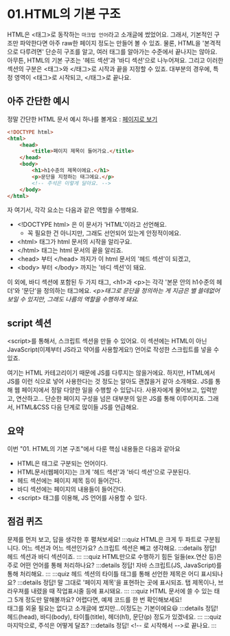 # 01.HTML의 기본 구조
HTML은 \<태그>로 동작하는 `마크업 언어`라고 소개글에 썼었어요. 그래서, 기본적인 구조만 파악한다면 아주 raw한 페이지 정도는 만들어 볼 수 있죠. 물론, HTML을 '본격적으로 다루려면' 단순히 구조를 알고, 여러 태그를 알아가는 수준에서 끝나지는 않아요. 아무튼, HTML의 기본 구조는 '헤드 섹션'과 '바디 섹션'으로 나누어져요. 그리고 이러한 섹션의 구분은 \<태그>와 \</태그>로 시작과 끝을 지정할 수 있죠. 대부분의 경우에, 특정 영역이 \<태그>로 시작되고, \</태그>로 끝나요.  

## 아주 간단한 예시
정말 간단한 HTML 문서 예시 하나를 볼게요 : [페이지로 보기](https://hajunmyoung.github.io/study_b/src/languages/html_css/01_example.html)
```html
<!DOCTYPE html>
<html>
    <head>
        <title>페이지 제목이 들어가요.</title>
    </head>
    <body>
        <h1>h1수준의 제목이에요.</h1>
        <p>문단을 지정하는 태그에요.</p>
        <!-- 주석은 이렇게 달아요. -->
    </body>
</html>
```
자 여기서, 각각 요소는 다음과 같은 역할을 수행해요.
- \<!DOCTYPE html> 은 이 문서가 'HTML'이라고 선언해요.
    - 꼭 필요한 건 아니지만, 그래도 선언되어 있는게 안정적이에요.
- \<html> 태그가 html 문서의 시작을 알리구요.
- \</html> 태그는 html 문서의 끝을 알리죠.
- \<head> 부터 \</head> 까지가 이 html 문서의 '헤드 섹션'이 되겠고,
- \<body> 부터 \</body> 까지는 '바디 섹션'이 돼요.

이 외에, 바디 섹션에 포함된 두 가지 태그, \<h1>과 \<p>는 각각 '본문 안의 h1수준의 헤더'와 '문단'을 정의하는 태그에요. *\<p>태그로 문단을 정의하는 게 지금은 별 쓸데없어 보일 수 있지만, 그래도 나름의 역할을 수행하게 돼요.*

## script 섹션
\<script>를 통해서, 스크립트 섹션을 만들 수 있어요. 이 섹션에는 HTML이 아닌 JavaScript(이제부터 JS라고 약어를 사용할게요!) 언어로 작성한 스크립트를 넣을 수 있죠.  

여기는 HTML 카테고리이기 때문에 JS를 다루지는 않을거에요. 하지만, HTML에서 JS를 이런 식으로 넣어 사용한다는 것 정도는 알아도 괜찮을거 같아 소개해요. JS를 통해 웹 페이지에서 정말 다양한 일을 수행할 수 있답니다. 사용자에게 물어보고, 입력받고, 연산하고... 단순한 페이지 구성을 넘은 대부분의 일은 JS를 통해 이루어지죠. 그래서, HTML&CSS 다음 단계로 많이들 JS를 언급해요.

## 요약
이번 "01. HTML의 기본 구조"에서 다룬 핵심 내용들은 다음과 같아요
- HTML은 태그로 구분되는 언어이다.
- HTML문서(웹페이지)는 크게 '헤드 섹션'과 '바디 섹션'으로 구분된다.
- 헤드 섹션에는 페이지 제목 등이 들어간다.
- 바디 섹션에는 페이지의 내용들이 들어간다.
- \<script> 태그를 이용해, JS 언어를 사용할 수 있다.

## 점검 퀴즈
문제를 먼저 보고, 답을 생각한 후 펼쳐보세요!
:::quiz HTML은 크게 두 파트로 구분됩니다. 어느 섹션과 어느 섹션인가요?
스크립트 섹션은 빼고 생각해요.
:::details 정답!
헤드 섹션과 바디 섹션이죠.
:::
:::quiz HTML만으로 수행하기 힘든 일들(ex.연산 등)은 주로 어떤 언어를 통해 처리하나요?
:::details 정답!
자바 스크립트(JS, JavaScript)를 통해 처리해요.
:::
:::quiz 헤드 섹션의 타이틀 태그를 통해 선언한 제목은 어디 표시되나요?
:::details 정답!
말 그대로 '페이지 제목'을 표현하는 곳에 표시되죠. 탭 제목이나, 브라우져를 내렸을 때 작업표시줄 등에 표시돼요.
:::
:::quiz HTML 문서에 쓸 수 있는 태그 5개 정도만 말해볼까요?
어렵다면, 예제 코드를 한 번 확인해보세요!  
태그를 외울 필요는 없다고 소개글에 썼지만...이정도는 기본이에요:smiley:
:::details 정답!
헤드(head), 바디(body), 타이틀(title), 헤더(h1), 문단(p) 정도가 있겠네요.
:::
:::quiz 마지막으로, 주석은 어떻게 달죠?
:::details 정답!
\<!-- 로 시작해서 -->로 끝나요.
:::